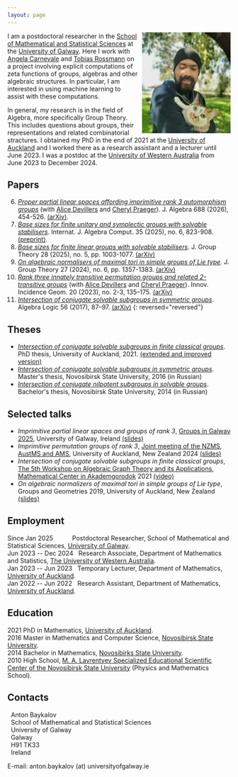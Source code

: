```yaml
---
layout: page
---
```


<img align="right"  style="margin-left: 10px;" src="photoanton.jpg" width="200">


I am a postdoctoral researcher in the [School of Mathematical and Statistical Sciences](https://www.universityofgalway.ie/science/school-of-maths/) at the [University of Galway](https://www.universityofgalway.ie/). Here I work with [Angela Carnevale](https://angelacarnevale.github.io/) and [Tobias Rossmann](https://torossmann.github.io/)  on a project involving explicit computations of zeta functions of groups, algebras and other algebraic structures. In particular, I am interested in using machine learning to assist with these computations.

In general, my research is in the field of Algebra, more specifically Group Theory. This includes questions about groups, their representations and related combinatorial stractures. I obtained my PhD in the end of 2021 at the [University of Auckland](https://www.auckland.ac.nz/en.html) and I worked there as a research assistant and a lecturer until June 2023. I was a postdoc at the [University of Western Australia](https://www.uwa.edu.au/) from June 2023 to December 2024. 


## Papers
6. [*Proper partial linear spaces affording imprimitive rank 3 automorphism groups*](https://doi.org/10.1016/j.jalgebra.2025.09.020) (with [Alice Devillers](https://research-repository.uwa.edu.au/en/persons/alice-devillers) and [Cheryl Praeger](https://research-repository.uwa.edu.au/en/persons/cheryl-praeger)). J. Algebra 688 (2026), 454-526. [(arXiv)](https://arxiv.org/abs/2505.05124). 
5. [*Base sizes for finite unitary and symplectic groups with solvable stabilisers*](https://doi.org/10.1142/S0218196725500237).  Internat. J. Algebra Comput.  35 (2025), no. 6, 823-908. [(preprint)](/pdftexts/BaseUSpBaykalov.pdf).
4. [*Base sizes for finite linear groups with solvable stabilisers*](https://doi.org/10.1515/jgth-2023-0125).  J. Group Theory  28 (2025), no. 5,  pp. 1003-1077. [(arXiv)](https://arxiv.org/abs/2408.08510)
3. [*On algebraic normalisers of maximal tori in simple groups of Lie type*](https://doi.org/10.1515/jgth-2023-0070). J. Group Theory 27 (2024), no. 6, pp. 1357-1383. [(arXiv)](https://arxiv.org/abs/2304.07913)
2. [*Rank three innately transitive permutation groups and related 2-transitive groups*](https://doi.org/10.2140/iig.2023.20.135) (with [Alice Devillers](https://research-repository.uwa.edu.au/en/persons/alice-devillers) and [Cheryl Praeger](https://research-repository.uwa.edu.au/en/persons/cheryl-praeger)). Innov. Incidence Geom. 20 (2023), no. 2-3, 135–175. [(arXiv)](https://arxiv.org/abs/2212.02574)
1. [*Intersection of conjugate solvable subgroups in symmetric groups*](https://doi.org/10.1007/s10469-017-9431-z).
Algebra Logic 56 (2017), 87–97. [(arXiv)](https://arxiv.org/abs/1701.04231)
{: reversed="reversed"}


## Theses

- [*Intersection of conjugate solvable subgroups in finite classical groups*](https://researchspace.auckland.ac.nz/items/41a48dbb-85e5-4661-b3dd-6f3306cdb44b). PhD thesis, University of Auckland, 2021. [(extended and improved version)](
https://doi.org/10.48550/arXiv.1703.00124)
- [*Intersection of conjugate solvable subgroups in symmetric groups*](https://drive.google.com/file/d/1RtBc4UxZa5DHOL9ie4sXEFVvNK2gcXg_/view?usp=drive_link). Master's thesis, Novosibirsk State University, 2016 (in Russian)
- [*Intersection of conjugate nilpotent subgroups in solvable groups*](https://drive.google.com/file/d/10e1pIennbH9c4wkEemqR3I1506y3nnvq/view?usp=drive_link). Bachelor's thesis, Novosibirsk State University, 2014 (in Russian)

## Selected talks 

- *Imprimitive partial linear spaces and groups of rank 3*, [Groups in Galway 2025](https://groupsingalway.github.io/), University of Galway, Ireland [(slides)](/pdftexts/talk_GIG25.pdf)
- *Imprimitive permutation groups of rank 3*,  [Joint meeting of the NZMS, AustMS
and AMS](https://ms-meet-2024.blogs.auckland.ac.nz/), University of Auckland, New Zealand 2024 [(slides)](/pdftexts/talk_nzms24.pdf)
- *Intersection of conjugate solvable subgroups in finite classical groups*, [The 5th Workshop on
Algebraic Graph Theory and its Applications](https://mca.nsu.ru/atg5_2021/), [Mathematical Center in Akademgorodok](https://english.nsu.ru/mca/) 2021 [(video)](https://youtu.be/0RiA_3aqL8Y?si=raHxfCHsxQM3jOUw) 
- *On algebraic normalizers of maximal tori in simple groups of Lie type*, Groups and Geometries 2019,  University of Auckland, New Zealand [(slides)](/pdftexts/talk_GAG2019.pdf)

## Employment
Since Jan 2025  &nbsp;  &nbsp;  &nbsp; &nbsp; &nbsp;   Postdoctoral Researcher, School of Mathematical and Statistical Sciences, [University of Galway](https://www.universityofgalway.ie/).  
Jun 2023 -- Dec 2024 &nbsp; Research Associate, Department of Mathematics and Statistics, [The University of
Western Australia](https://www.uwa.edu.au/).  
Jan 2023 -- Jun 2023 &nbsp; Temporary Lecturer, Department of Mathematics, [University of Auckland](https://www.auckland.ac.nz/).  
Jan 2022 -- Jun 2022 &nbsp; Research Assistant, Department of Mathematics, [University of Auckland](https://www.auckland.ac.nz/).


## Education
2021 PhD in Mathematics, [University of Auckland](https://www.auckland.ac.nz/).  
2016 Master in Mathematics and Computer Science, [Novosibirsk State University](https://english.nsu.ru/).  
2014 Bachelor in Mathematics, [Novosibirks State University](https://english.nsu.ru/).  
2010 High School, [M. A. Lavrentyev Specialized Educational Scientific Center of the Novosibirsk State University](https://sesc.nsu.ru/) (Physics and Mathematics School).

## Contacts 

&nbsp; Anton Baykalov  
&nbsp; School of Mathematical and Statistical Sciences  
&nbsp; University of Galway  
&nbsp; Galway  
&nbsp; H91 TK33  
&nbsp; Ireland  

E-mail: anton.baykalov (at) universityofgalway.ie

